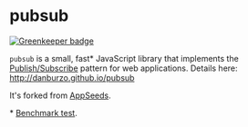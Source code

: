 pubsub
======

[![Greenkeeper badge](https://badges.greenkeeper.io/danburzo/pubsub.svg)](https://greenkeeper.io/)

`pubsub` is a small, fast\* JavaScript library that implements the [Publish/Subscribe](http://en.wikipedia.org/wiki/Publish%E2%80%93subscribe_pattern) pattern for web applications. Details here: http://danburzo.github.io/pubsub

It's forked from [AppSeeds](http://github.com/danburzo/appseeds).

\* [Benchmark test](http://jsperf.com/pubish-subscribe-performance).
